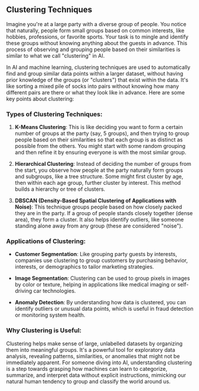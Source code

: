 ## Clustering Techniques

Imagine you're at a large party with a diverse group of people. You notice that naturally, people form small groups based on common interests, like hobbies, professions, or favorite sports. Your task is to mingle and identify these groups without knowing anything about the guests in advance. This process of observing and grouping people based on their similarities is similar to what we call "clustering" in AI.

In AI and machine learning, clustering techniques are used to automatically find and group similar data points within a larger dataset, without having prior knowledge of the groups (or "clusters") that exist within the data. It's like sorting a mixed pile of socks into pairs without knowing how many different pairs are there or what they look like in advance. Here are some key points about clustering:

### Types of Clustering Techniques:

1. **K-Means Clustering**: This is like deciding you want to form a certain number of groups at the party (say, 5 groups), and then trying to group people based on their similarities so that each group is as distinct as possible from the others. You might start with some random grouping and then refine it by ensuring everyone is with the most similar group.

2. **Hierarchical Clustering**: Instead of deciding the number of groups from the start, you observe how people at the party naturally form groups and subgroups, like a tree structure. Some might first cluster by age, then within each age group, further cluster by interest. This method builds a hierarchy or tree of clusters.

3. **DBSCAN (Density-Based Spatial Clustering of Applications with Noise)**: This technique groups people based on how closely packed they are in the party. If a group of people stands closely together (dense area), they form a cluster. It also helps identify outliers, like someone standing alone away from any group (these are considered "noise").

### Applications of Clustering:

- **Customer Segmentation**: Like grouping party guests by interests, companies use clustering to group customers by purchasing behavior, interests, or demographics to tailor marketing strategies.

- **Image Segmentation**: Clustering can be used to group pixels in images by color or texture, helping in applications like medical imaging or self-driving car technologies.

- **Anomaly Detection**: By understanding how data is  clustered, you can identify outliers or unusual data points, which is useful in fraud detection or monitoring system health.

### Why Clustering is Useful:

Clustering helps make sense of large, unlabelled datasets by organizing them into meaningful groups. It's a powerful tool for exploratory data analysis, revealing patterns, similarities, or anomalies that might not be immediately apparent. For someone diving into AI, understanding clustering is a step towards grasping how machines can learn to categorize, summarize, and interpret data without explicit instructions, mimicking our natural human tendency to group and classify the world around us.
